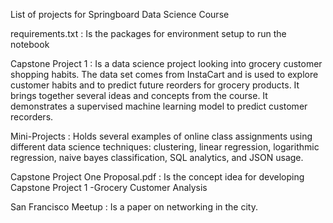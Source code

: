 List of projects for Springboard Data Science Course

requirements.txt : Is the packages for environment setup to run the notebook

Capstone Project 1 :  Is a data science project looking into grocery customer shopping habits. The data set comes from InstaCart and is used to explore customer habits and to predict future reorders for grocery products. It brings together several ideas and concepts from the course. It demonstrates a supervised machine learning model to predict customer recorders.

Mini-Projects : Holds several examples of online class assignments using different data science techniques: clustering, linear regression, logarithmic regression, naive bayes classification, SQL analytics, and JSON usage.

Capstone Project One Proposal.pdf  :  Is the concept idea for developing Capstone Project 1 -Grocery Customer Analysis

San Francisco Meetup :  Is a paper on networking in the city.
